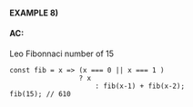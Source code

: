 #### EXAMPLE 8)

#### AC:
Leo Fibonnaci number of 15

```javascrcipt
const fib = x => (x === 0 || x === 1 )
                 ? x
		             : fib(x-1) + fib(x-2);
fib(15); // 610
```

